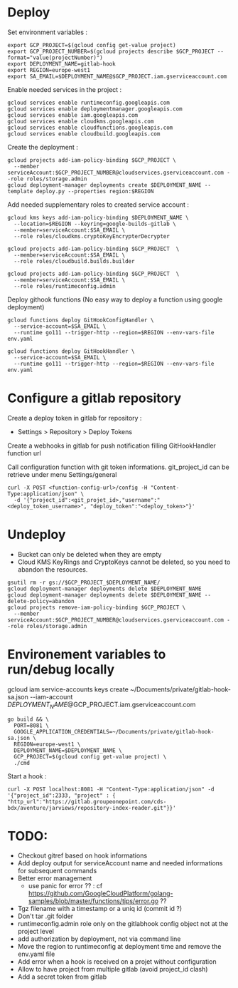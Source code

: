 # Deploy

Set environment variables :
```shell script
export GCP_PROJECT=$(gcloud config get-value project)
export GCP_PROJECT_NUMBER=$(gcloud projects describe $GCP_PROJECT --format="value(projectNumber)")
export DEPLOYMENT_NAME=gitlab-hook
export REGION=europe-west1
export SA_EMAIL=$DEPLOYMENT_NAME@$GCP_PROJECT.iam.gserviceaccount.com
```

Enable needed services in the project :
```shell script
gcloud services enable runtimeconfig.googleapis.com
gcloud services enable deploymentmanager.googleapis.com
gcloud services enable iam.googleapis.com
gcloud services enable cloudkms.googleapis.com
gcloud services enable cloudfunctions.googleapis.com
gcloud services enable cloudbuild.googleapis.com
```

Create the deployment :

```shell script
gcloud projects add-iam-policy-binding $GCP_PROJECT \
  --member serviceAccount:$GCP_PROJECT_NUMBER@cloudservices.gserviceaccount.com --role roles/storage.admin
gcloud deployment-manager deployments create $DEPLOYMENT_NAME --template deploy.py --properties region:$REGION
```

Add needed supplementary roles to created service account :
```shell script
gcloud kms keys add-iam-policy-binding $DEPLOYMENT_NAME \
  --location=$REGION --keyring=google-builds-gitlab \
  --member=serviceAccount:$SA_EMAIL \
  --role roles/cloudkms.cryptoKeyEncrypterDecrypter
  
gcloud projects add-iam-policy-binding $GCP_PROJECT  \
  --member=serviceAccount:$SA_EMAIL \
  --role roles/cloudbuild.builds.builder

gcloud projects add-iam-policy-binding $GCP_PROJECT  \
  --member=serviceAccount:$SA_EMAIL \
  --role roles/runtimeconfig.admin
```

Deploy githook functions (No easy way to deploy a function using google deployment)
```shell script
gcloud functions deploy GitHookConfigHandler \
  --service-account=$SA_EMAIL \
  --runtime go111 --trigger-http --region=$REGION --env-vars-file env.yaml
  
gcloud functions deploy GitHookHandler \
  --service-account=$SA_EMAIL \
  --runtime go111 --trigger-http --region=$REGION --env-vars-file env.yaml
```

# Configure a gitlab repository

Create a deploy token in gitlab for repository :
- Settings > Repository > Deploy Tokens

Create a webhooks in gitlab for push notification filling GitHookHandler function url

Call configuration function with git token informations. git_project_id can be retrieve under menu Settings/general

```shell script
curl -X POST <function-config-url>/config -H "Content-Type:application/json" \
  -d '{"project_id":<git_projet_id>,"username":"<deploy_token_username>", "deploy_token":"<deploy_token>"}'
```

# Undeploy

- Bucket can only be deleted when they are empty
- Cloud KMS KeyRings and CryptoKeys cannot be deleted, so you need to abandon the resources.

```shell script
gsutil rm -r gs://$GCP_PROJECT_$DEPLOYMENT_NAME/
gcloud deployment-manager deployments delete $DEPLOYMENT_NAME
gcloud deployment-manager deployments delete $DEPLOYMENT_NAME --delete-policy=abandon
gcloud projects remove-iam-policy-binding $GCP_PROJECT \
  --member serviceAccount:$GCP_PROJECT_NUMBER@cloudservices.gserviceaccount.com --role roles/storage.admin
``` 

# Environement variables to run/debug locally 

gcloud iam service-accounts keys create ~/Documents/private/gitlab-hook-sa.json --iam-account $DEPLOYMENT_NAME@$GCP_PROJECT.iam.gserviceaccount.com

```shell script
go build && \
  PORT=8081 \
  GOOGLE_APPLICATION_CREDENTIALS=~/Documents/private/gitlab-hook-sa.json \
  REGION=europe-west1 \
  DEPLOYMENT_NAME=$DEPLOYMENT_NAME \
  GCP_PROJECT=$(gcloud config get-value project) \
  ./cmd
```

Start a hook :
```shell script
curl -X POST localhost:8081 -H "Content-Type:application/json" -d '{"project_id":2333, "project" : { "http_url":"https://gitlab.groupeonepoint.com/cds-bdx/aventure/jarviews/repository-index-reader.git"}}'
```

# TODO:

- Checkout gitref based on hook informations
- Add deploy output for serviceAccount name and needed informations for subsequent commands
- Better error management
  - use panic for error ?? : cf https://github.com/GoogleCloudPlatform/golang-samples/blob/master/functions/tips/error.go ??
- Tgz filename with a timestamp or a uniq id (commit id ?)
- Don't tar .git folder
- runtimeconfig.admin role only on the gitlabhook config object not at the project level
- add authorization by deployment, not via command line
- Move the region to runtimeconfig at deployment time and remove the env.yaml file
- Add error when a hook is received on a projet without configuration
- Allow to have project from multiple gitlab (avoid project_id clash)
- Add a secret token from gitlab

